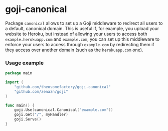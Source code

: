 # goji-canonical

Package `canonical` allows to set up a Goji middleware to redirect all users to a default, canonical domain. This is useful if, for example, you upload your website to Heroku, but instead of allowing your users to access both `example.herokuapp.com` and `example.com`, you can set up this middleware to enforce your users to access through `example.com` by redirecting them if they access over another domain (such as the `herokuapp.com` one).

### Usage example
```go
package main

import (
	"github.com/theosomefactory/goji-canonical"
	"github.com/zenazn/goji"
)

func main() {
	goji.Use(canonical.Canonical("example.com"))
	goji.Get("/", myHandler)
	goji.Serve()
}
```
